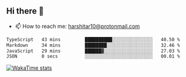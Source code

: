 ## Hi there 👋
- 📫 How to reach me: harshitar10@protonmail.com  
<!--START_SECTION:waka-->

```txt
TypeScript   43 mins         ██████████░░░░░░░░░░░░░░░   40.50 %
Markdown     34 mins         ████████░░░░░░░░░░░░░░░░░   32.46 %
JavaScript   29 mins         ██████▓░░░░░░░░░░░░░░░░░░   27.03 %
JSON         0 secs          ░░░░░░░░░░░░░░░░░░░░░░░░░   00.01 %
```

<!--END_SECTION:waka-->

[![WakaTime stats](https://wakatime.com/share/@2890a257-8cc3-470b-a1a9-41e38cd2d4a1/6c381503-5517-4016-be5b-89c6e2ce3888.png)](https://wakatime.com/)

<!--
**hharshitarora/hharshitarora** is a ✨ _special_ ✨ repository because its `README.md` (this file) appears on your GitHub profile.

Here are some ideas to get you started:

- 🔭 I’m currently working on ...
- 🌱 I’m currently learning ...
- 👯 I’m looking to collaborate on ...
- 🤔 I’m looking for help with ...
- 💬 Ask me about ...
- 📫 How to reach me: ...
- 😄 Pronouns: ...
- ⚡ Fun fact: ...
-->


